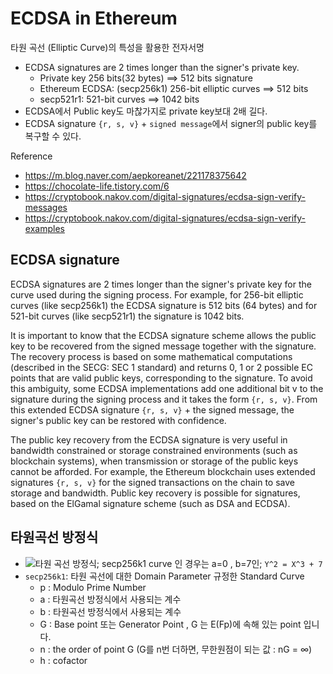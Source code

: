 # ECDSA in Ethereum

타원 곡선 (Elliptic Curve)의 특성을 활용한 전자서명

- ECDSA signatures are 2 times longer than the signer's private key.
  - Private key 256 bits(32 bytes) ==> 512 bits signature
  - Ethereum ECDSA: (secp256k1) 256-bit elliptic curves ==> 512 bits
  - secp521r1: 521-bit curves ==> 1042 bits
- ECDSA에서 Public key도 마찮가지로 private key보대 2배 길다.
- ECDSA signature `{r, s, v}` + `signed message`에서 signer의 public key를 복구할 수 있다.

Reference

- https://m.blog.naver.com/aepkoreanet/221178375642
- https://chocolate-life.tistory.com/6
- https://cryptobook.nakov.com/digital-signatures/ecdsa-sign-verify-messages
- https://cryptobook.nakov.com/digital-signatures/ecdsa-sign-verify-examples

## ECDSA signature

ECDSA signatures are 2 times longer than the signer's private key for the curve used during the signing process. For example, for 256-bit elliptic curves (like secp256k1) the ECDSA signature is 512 bits (64 bytes) and for 521-bit curves (like secp521r1) the signature is 1042 bits.

It is important to know that the ECDSA signature scheme allows the public key to be recovered from the signed message together with the signature. The recovery process is based on some mathematical computations (described in the SECG: SEC 1 standard) and returns 0, 1 or 2 possible EC points that are valid public keys, corresponding to the signature. To avoid this ambiguity, some ECDSA implementations add one additional bit v to the signature during the signing process and it takes the form `{r, s, v}`. From this extended ECDSA signature `{r, s, v}` + the signed message, the signer's public key can be restored with confidence.

The public key recovery from the ECDSA signature is very useful in bandwidth constrained or storage constrained environments (such as blockchain systems), when transmission or storage of the public keys cannot be afforded. For example, the Ethereum blockchain uses extended signatures `{r, s, v}` for the signed transactions on the chain to save storage and bandwidth.
Public key recovery is possible for signatures, based on the ElGamal signature scheme (such as DSA and ECDSA).

## 타원곡선 방정식

- ![타원 곡선 방정식](https://wikimedia.org/api/rest_v1/media/math/render/svg/3dbe6cab1bc2c7f1c99757dc6e5d7a517cf9b4f8); secp256k1 curve 인 경우는 a=0 , b=7인; `Y^2 = X^3 + 7`
- `secp256k1`: 타원 곡선에 대한 Domain Parameter 규정한 Standard Curve
  - p : Modulo Prime Number
  - a : 타원곡선 방정식에서 사용되는 계수
  - b : 타원곡선 방정식에서 사용되는 계수
  - G : Base point 또는 Generator Point , G 는 E(Fp)에 속해 있는 point 입니다.
  - n : the order of point G (G를 n번 더하면, 무한원점이 되는 값 :  nG = ∞)
  - h : cofactor 
